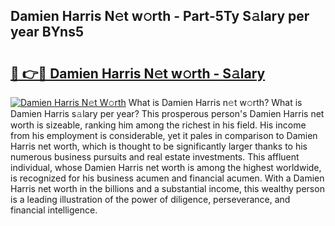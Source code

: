 ## Damien Harris N𝚎t w𝚘rth - Part-5Ty S𝚊lary per year BYns5

# <h2><a href="http://gc1ib9q.nevu.top/?p=Damien+Harris">🔗 👉🔴 Damien Harris N𝚎t w𝚘rth - S𝚊lary</a></h2>

[![Damien Harris N𝚎t W𝚘rth](https://i.imgur.com/Oavwk0R.jpeg)](http://gc1ib9q.nevu.top/?p=Damien+Harris)
What is Damien Harris n𝚎t w𝚘rth? What is Damien Harris s𝚊lary per year?
This prosperous person's Damien Harris net worth is sizeable, ranking him among the richest in his field. His income from his employment is considerable, yet it pales in comparison to Damien Harris net worth, which is thought to be significantly larger thanks to his numerous business pursuits and real estate investments. This affluent individual, whose Damien Harris net worth is among the highest worldwide, is recognized for his business acumen and financial acumen. With a Damien Harris net worth in the billions and a substantial income, this wealthy person is a leading illustration of the power of diligence, perseverance, and financial intelligence.
